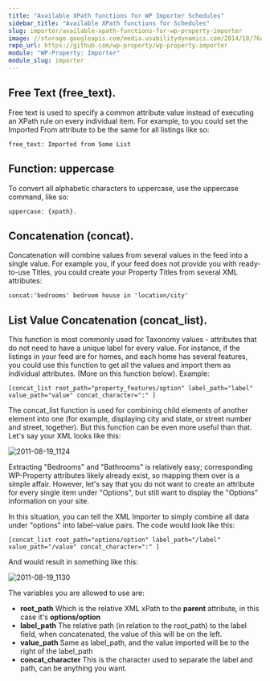 ```yaml
---
title: "Available XPath functions for WP Importer Schedules"
sidebar_title: "Available XPath functions for Schedules"
slug: importer/available-xpath-functions-for-wp-property-importer
image: //storage.googleapis.com/media.usabilitydynamics.com/2014/10/76a8eb10-wpproperty-extension-importer-icon-300x300.png
repo_url: https://github.com/wp-property/wp-property-importer
module: "WP-Property: Importer"
module_slug: importer
---
```


## Free Text (free_text). 
Free text is used to specify a common attribute value instead of executing an XPath rule on every individual item. For example, to you could set the Imported From attribute to be the same for all listings like so:

`free_text: Imported from Some List`

## Function: uppercase

To convert all alphabetic characters to uppercase, use the uppercase command, like so: 

`uppercase: {xpath}.`

## Concatenation (concat). 

Concatenation will combine values from several values in the feed into a single value. For example you, if your feed does not provide you with ready-to-use Titles, you could create your Property Titles from several XML attributes:

`concat:'bedrooms' bedroom house in 'location/city'`

## List Value Concatenation (concat_list). 

This function is most commonly used for Taxonomy values - attributes that do not need to have a unique label for every value.  For instance, if the listings in your feed are for homes, and each home has several features, you could use this function to get all the values and import them as individual attributes. (More on this function below). Example: 

`[concat_list root_path="property_features/option" label_path="label" value_path="value" concat_character=":" ]` 

The concat_list function is used for combining child elements of another element into one (for example, displaying city and state, or street number and street, together).  But this function can be even more useful than that. Let's say your XML looks like this:


![2011-08-19_1124](https://storage.googleapis.com/media.usabilitydynamics.com/2011-08-19_1124.png)

Extracting "Bedrooms" and "Bathrooms" is relatively easy; corresponding WP-Property attributes likely already exist, so mapping them over is a simple affair.  However, let's say that you do not want to create an attribute for every single item under "Options", but still want to display the "Options" information on your site.

In this situation, you can tell the XML Importer to simply combine all data under "options" into label-value pairs.  The code would look like this:

`[concat_list root_path="options/option" label_path="/label" value_path="/value" concat_character=":" ]`

And would result in something like this:



![2011-08-19_1130](https://storage.googleapis.com/media.usabilitydynamics.com/2011-08-19_1130.png)

The variables you are allowed to use are:

*   **root_path** Which is the relative XML xPath to the **parent** attribute, in this case it's **options/option**
*   **label_path** The relative path (in relation to the root_path) to the label field, when concatenated, the value of this will be on the left.
*   **value_path** Same as label_path, and the value imported will be to the right of the label_path
*   **concat_character** This is the character used to separate the label and path, can be anything you want.


